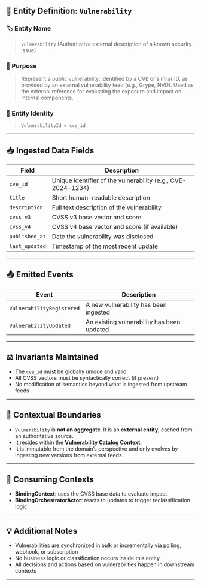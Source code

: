 ## 🧠 Entity Definition: `Vulnerability`

### 🏷 Entity Name

> `Vulnerability` (Authoritative external description of a known security issue)

### 🎯 Purpose

> Represent a public vulnerability, identified by a CVE or similar ID, as provided by an external vulnerability feed (e.g., Grype, NVD). Used as the external reference for evaluating the exposure and impact on internal components.

### 🧱 Entity Identity

> `VulnerabilityId = cve_id`

---

## 📥 Ingested Data Fields

|Field|Description|
|---|---|
|`cve_id`|Unique identifier of the vulnerability (e.g., CVE-2024-1234)|
|`title`|Short human-readable description|
|`description`|Full text description of the vulnerability|
|`cvss_v3`|CVSS v3 base vector and score|
|`cvss_v4`|CVSS v4 base vector and score (if available)|
|`published_at`|Date the vulnerability was disclosed|
|`last_updated`|Timestamp of the most recent update|

---

## 📤 Emitted Events

|Event|Description|
|---|---|
|`VulnerabilityRegistered`|A new vulnerability has been ingested|
|`VulnerabilityUpdated`|An existing vulnerability has been updated|

---

## ⚖️ Invariants Maintained

- The `cve_id` must be globally unique and valid
- All CVSS vectors must be syntactically correct (if present)
- No modification of semantics beyond what is ingested from upstream feeds

---

## 🧭 Contextual Boundaries

- `Vulnerability` is **not an aggregate**. It is an **external entity**, cached from an authoritative source.
- It resides within the **Vulnerability Catalog Context**.
- It is immutable from the domain’s perspective and only evolves by ingesting new versions from external feeds.
    

---

## 🔗 Consuming Contexts

- **BindingContext**: uses the CVSS base data to evaluate impact
- **BindingOrchestratorActor**: reacts to updates to trigger reclassification logic

---

## 💡 Additional Notes

- Vulnerabilities are synchronized in bulk or incrementally via polling, webhook, or subscription
- No business logic or classification occurs inside this entity
- All decisions and actions based on vulnerabilities happen in downstream contexts

---